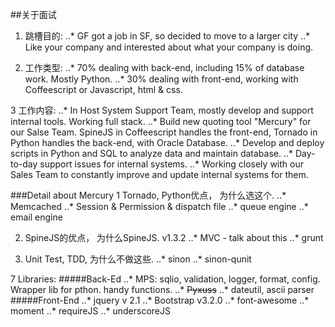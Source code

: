##关于面试

1. 跳槽目的:
..* GF got a job in SF, so decided to move to a larger city
..* Like your company and interested about what your company is doing.

2. 工作类型:
..* 70% dealing with back-end, including 15% of database work. Mostly Python.
..* 30% dealing with front-end, working with Coffeescript or Javascript, html & css.

3 工作内容:
..* In Host System Support Team, mostly develop and support internal tools. Working full stack.
..* Build new quoting tool "Mercury" for our Salse Team. SpineJS in Coffeescript handles the front-end, Tornado in Python handles the back-end, with Oracle Database.
..* Develop and deploy scripts in Python and SQL to analyze data and maintain database.
..* Day-to-day support issues for internal systems.
..* Working closely with our Sales Team to constantly improve and update internal systems for them.

###Detail about Mercury
1 Tornado, Python优点， 为什么选这个.
..* Memcached
..* Session & Permission & dispatch file
..* queue engine
..* email engine

2. SpineJS的优点， 为什么SpineJS. v1.3.2
..* MVC - talk about this
..* grunt

3. Unit Test, TDD, 为什么不做这些.
..* sinon
..* sinon-qunit

7 Libraries:
#####Back-Ed
..* MPS: sqlio, validation, logger, format, config. Wrapper lib for pthon. handy functions.
..* ~~Pyxuss~~
..* dateutil, ascii parser
#####Front-End
..* jquery v 2.1
..* Bootstrap v3.2.0
..* font-awesome
..* moment
..* requireJS
..* underscoreJS
